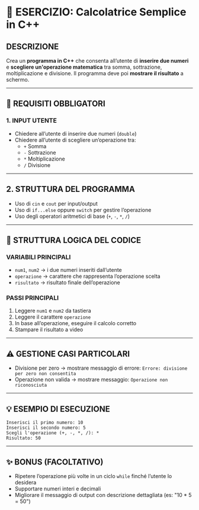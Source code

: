 # 🧮 ESERCIZIO: Calcolatrice Semplice in C++

## DESCRIZIONE  
Crea un **programma in C++** che consenta all’utente di **inserire due numeri** e **scegliere un'operazione matematica** tra somma, sottrazione, moltiplicazione e divisione. Il programma deve poi **mostrare il risultato** a schermo.

---

## 📌 REQUISITI OBBLIGATORI

### 1. INPUT UTENTE
- Chiedere all’utente di inserire due numeri (`double`)
- Chiedere all’utente di scegliere un’operazione tra:
  - `+` Somma
  - `-` Sottrazione
  - `*` Moltiplicazione
  - `/` Divisione

---

## 2. STRUTTURA DEL PROGRAMMA
- Uso di `cin` e `cout` per input/output
- Uso di `if...else` oppure `switch` per gestire l’operazione
- Uso degli operatori aritmetici di base (`+`, `-`, `*`, `/`)

---

## 🔁 STRUTTURA LOGICA DEL CODICE

### VARIABILI PRINCIPALI
- `num1`, `num2` → i due numeri inseriti dall’utente  
- `operazione` → carattere che rappresenta l’operazione scelta  
- `risultato` → risultato finale dell’operazione

### PASSI PRINCIPALI
1. Leggere `num1` e `num2` da tastiera
2. Leggere il carattere `operazione`
3. In base all’operazione, eseguire il calcolo corretto
4. Stampare il risultato a video

---

## ⚠️ GESTIONE CASI PARTICOLARI

- Divisione per zero → mostrare messaggio di errore: `Errore: divisione per zero non consentita`
- Operazione non valida → mostrare messaggio: `Operazione non riconosciuta`

---

## 💡 ESEMPIO DI ESECUZIONE
```
Inserisci il primo numero: 10
Inserisci il secondo numero: 5
Scegli l'operazione (+, -, *, /): *
Risultato: 50
```

---

## ✨ BONUS (FACOLTATIVO)
- Ripetere l’operazione più volte in un ciclo `while` finché l’utente lo desidera
- Supportare numeri interi e decimali
- Migliorare il messaggio di output con descrizione dettagliata (es: "10 * 5 = 50")
